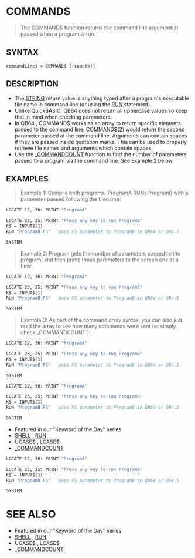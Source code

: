 # COMMAND$
> The COMMAND$ function returns the command line argument(s) passed when a program is run.

## SYNTAX
`commandLine$ = COMMAND$ [(count%)]`

## DESCRIPTION
* The [STRING](STRING.md) return value is anything typed after a program's executable file name in command line (or using the [RUN](RUN.md) statement).
* Unlike QuickBASIC, QB64 does not return all uppercase values so keep that in mind when checking parameters.
* In QB64 , COMMAND$ works as an array to return specific elements passed to the command line. COMMAND$(2) would return the second parameter passed at the command line. Arguments can contain spaces if they are passed inside quotation marks. This can be used to properly retrieve file names and arguments which contain spaces.
* Use the [_COMMANDCOUNT](_COMMANDCOUNT.md) function to find the number of parameters passed to a program via the command line. See Example 2 below.


## EXAMPLES
> Example 1: Compile both programs. ProgramA RUNs ProgramB with a parameter passed following the filename:

```vb
LOCATE 12, 36: PRINT "ProgramA"

LOCATE 23, 25: PRINT "Press any key to run ProgramB"
K$ = INPUT$(1)
RUN "ProgramB FS"  'pass FS parameter to ProgramB in QB64 or QB4.5

SYSTEM
```

> Example 2: Program gets the number of parameters passed to the program, and then prints those parameters to the screen one at a time.

```vb
LOCATE 12, 36: PRINT "ProgramA"

LOCATE 23, 25: PRINT "Press any key to run ProgramB"
K$ = INPUT$(1)
RUN "ProgramB FS"  'pass FS parameter to ProgramB in QB64 or QB4.5

SYSTEM
```

> Example 3: As part of the command array syntax, you can also just read the array to see how many commands were sent (or simply check _COMMANDCOUNT ):

```vb
LOCATE 12, 36: PRINT "ProgramA"

LOCATE 23, 25: PRINT "Press any key to run ProgramB"
K$ = INPUT$(1)
RUN "ProgramB FS"  'pass FS parameter to ProgramB in QB64 or QB4.5

SYSTEM
```


```vb
LOCATE 12, 36: PRINT "ProgramA"

LOCATE 23, 25: PRINT "Press any key to run ProgramB"
K$ = INPUT$(1)
RUN "ProgramB FS"  'pass FS parameter to ProgramB in QB64 or QB4.5

SYSTEM
```

* Featured in our "Keyword of the Day" series
* [SHELL](SHELL.md) , [RUN](RUN.md)
* UCASE$ , LCASE$
* [_COMMANDCOUNT](_COMMANDCOUNT.md)

```vb
LOCATE 12, 36: PRINT "ProgramA"

LOCATE 23, 25: PRINT "Press any key to run ProgramB"
K$ = INPUT$(1)
RUN "ProgramB FS"  'pass FS parameter to ProgramB in QB64 or QB4.5

SYSTEM
```



# SEE ALSO
* Featured in our "Keyword of the Day" series
* [SHELL](SHELL.md) , [RUN](RUN.md)
* UCASE$ , LCASE$
* [_COMMANDCOUNT](_COMMANDCOUNT.md)

